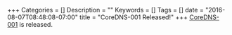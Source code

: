 +++
Categories = []
Description = ""
Keywords = []
Tags = []
date = "2016-08-07T08:48:08-07:00"
title = "CoreDNS-001 Released!"
+++
[CoreDNS-001](https://blog.coredns.io/2016/09/18/coredns-001-release/) is released.
